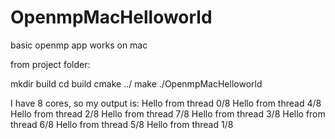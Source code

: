 # OpenmpMacHelloworld
basic openmp app works on mac


from project folder:

mkdir build
cd build
cmake ../
make
./OpenmpMacHelloworld

I have 8 cores, so my output is:
Hello from thread 0/8
Hello from thread 4/8
Hello from thread 2/8
Hello from thread 7/8
Hello from thread 3/8
Hello from thread 6/8
Hello from thread 5/8
Hello from thread 1/8
